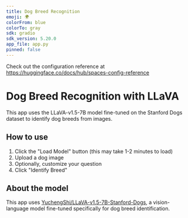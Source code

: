 ```yaml
---
title: Dog Breed Recognition
emoji: 🌍
colorFrom: blue
colorTo: gray
sdk: gradio
sdk_version: 5.20.0
app_file: app.py
pinned: false
---
```


Check out the configuration reference at https://huggingface.co/docs/hub/spaces-config-reference

# Dog Breed Recognition with LLaVA

This app uses the LLaVA-v1.5-7B model fine-tuned on the Stanford Dogs dataset to identify dog breeds from images.

## How to use
1. Click the "Load Model" button (this may take 1-2 minutes to load)
2. Upload a dog image
3. Optionally, customize your question
4. Click "Identify Breed"

## About the model
This app uses [YuchengShi/LLaVA-v1.5-7B-Stanford-Dogs](https://huggingface.co/YuchengShi/LLaVA-v1.5-7B-Stanford-Dogs), a vision-language model fine-tuned specifically for dog breed identification.
